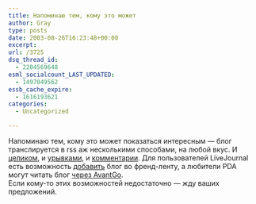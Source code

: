 ```yaml
---
title: Напоминаю тем, кому это может
author: Gray
type: posts
date: 2003-08-26T16:23:48+00:00
excerpt:
url: /3725
dsq_thread_id:
  - 2204569648
esml_socialcount_LAST_UPDATED:
  - 1497049562
essb_cache_expire:
  - 1616193621
categories:
  - Uncategorized

---
```








Напоминаю тем, кому это может показаться интересным &#8212; блог транслируется в rss аж несколькими способами, на любой вкус. И <a href="http://www.searchengines.ru/blog/index.rdf" target="_blank">целиком</a>, и <a href="http://www.searchengines.ru/blog/index.xml" target="_blank">урывками</a>, и <a href="http://www.searchengines.ru/blog/comments.xml" target="_blank">комментарии</a>. Для пользователей LiveJournal есть возможность <a href="http://www.livejournal.com/userinfo.bml?user=gray_ru_fullblg" target="_blank">добавить</a> блог во френд-ленту, а любители PDA могут читать блог <a href="http://avantgo.com/mydevice/autoadd.html?title=BloGnot&#038;url=http%3A%2F%2Fwww.searchengines.ru/blog/indexpda.html&#038;max=100&#038;depth=0&#038;images=0&#038;links=1&#038;refresh=always&#038;hours=2&#038;dflags=127&#038;hour=0&#038;quarter=00&#038;s=00" target="_blank">через AvantGo</a>.  
Если кому-то этих возможностей недостаточно &#8212; жду ваших предложений.